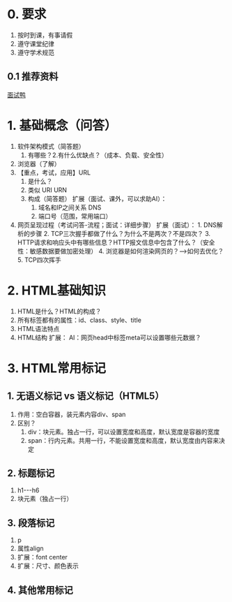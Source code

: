 # 0. 要求
1. 按时到课，有事请假
2. 遵守课堂纪律
3. 遵守学术规范

## 0.1 推荐资料
[面试鸭](https://www.mianshiya.com/)

# 1. 基础概念（问答）
1. 软件架构模式（简答题）
	1. 有哪些？2.有什么优缺点？（成本、负载、安全性）
2. 浏览器（了解）
3. 【重点，考试，应用】URL
	1. 是什么？
	2. 类似 URI URN
	3. 构成（简答题）
	扩展（面试、课外，可以求助AI）：
		1. 域名和IP之间关系 DNS
		2. 端口号（范围，常用端口）
4. 网页呈现过程（考试问答-流程；面试：详细步骤）
	扩展（面试）：
		1. DNS解析的步骤
		2. TCP三次握手都做了什么？为什么不是两次？不是四次？
		3. HTTP请求和响应头中有哪些信息？HTTP报文信息中包含了什么？（安全性：敏感数据要做加密处理）
		4. 浏览器是如何渲染网页的？-->如何去优化？
		5. TCP四次挥手
	

# 2. HTML基础知识
1. HTML是什么？HTML的构成？
2. 所有标签都有的属性：id、class、style、title
3. HTML语法特点
4. HTML结构
扩展：
	AI：网页head中标签meta可以设置哪些元数据？
	
# 3. HTML常用标记
## 1. 无语义标记 vs 语义标记（HTML5）
1. 作用：空白容器，装元素内容div、span
2. 区别？
	1. div：块元素。独占一行，可以设置宽度和高度，默认宽度是容器的宽度
	2. span：行内元素。共用一行，不能设置宽度和高度，默认宽度由内容来决定

## 2. 标题标记
1. h1---h6
2. 块元素（独占一行）

## 3. 段落标记
1. p
2. 属性align
3. 扩展：font center
4. 扩展：尺寸、颜色表示

## 4. 其他常用标记
